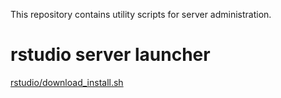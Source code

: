 This repository contains utility scripts for server administration.

# rstudio server launcher
[rstudio/download_install.sh](rstudio/download_install.sh)

